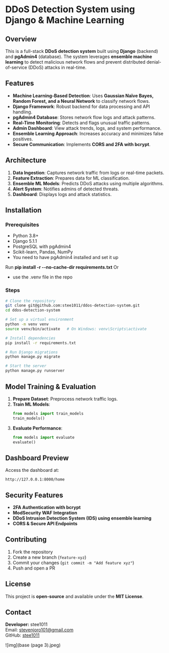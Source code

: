 # DDoS Detection System using Django & Machine Learning

## Overview
This is a full-stack **DDoS detection system** built using **Django** (backend) and **pgAdmin4** (database). The system leverages **ensemble machine learning** to detect malicious network flows and prevent distributed denial-of-service (DDoS) attacks in real-time.

## Features
- **Machine Learning-Based Detection**: Uses **Gaussian Naïve Bayes, Random Forest, and a Neural Network** to classify network flows.
- **Django Framework**: Robust backend for data processing and API handling.
- **pgAdmin4 Database**: Stores network flow logs and attack patterns.
- **Real-Time Monitoring**: Detects and flags unusual traffic patterns.
- **Admin Dashboard**: View attack trends, logs, and system performance.
- **Ensemble Learning Approach**: Increases accuracy and minimizes false positives.
- **Secure Communication**: Implements **CORS and 2FA with bcrypt**.

## Architecture
1. **Data Ingestion**: Captures network traffic from logs or real-time packets.
2. **Feature Extraction**: Prepares data for ML classification.
3. **Ensemble ML Models**: Predicts DDoS attacks using multiple algorithms.
4. **Alert System**: Notifies admins of detected threats.
5. **Dashboard**: Displays logs and attack statistics.

## Installation
### Prerequisites
- Python 3.8+
- Django 5.1.1
- PostgreSQL with pgAdmin4
- Scikit-learn, Pandas, NumPy
- You need to have pgAdmin4 installed and set it up

Run 
**pip install -r --no-cache-dir requirements.txt**
Or
- use the .venv file in the repo

### Steps
```bash
# Clone the repository
git clone git@github.com:stee1011/ddos-detection-system.git
cd ddos-detection-system

# Set up a virtual environment
python -m venv venv
source venv/bin/activate   # On Windows: venv\Scripts\activate

# Install dependencies
pip install -r requirements.txt

# Run Django migrations
python manage.py migrate

# Start the server
python manage.py runserver
```

## Model Training & Evaluation
1. **Prepare Dataset**: Preprocess network traffic logs.
2. **Train ML Models**:
   ```python
   from models import train_models
   train_models()
   ```
3. **Evaluate Performance**:
   ```python
   from models import evaluate
   evaluate()
   ```

## Dashboard Preview
Access the dashboard at:
```
http://127.0.0.1:8000/home
```

## Security Features
- **2FA Authentication with bcrypt**
- **ModSecurity WAF Integration**
- **DDoS Intrusion Detection System (IDS) using ensemble learning**
- **CORS & Secure API Endpoints**

## Contributing
1. Fork the repository
2. Create a new branch (`feature-xyz`)
3. Commit your changes (`git commit -m "Add feature xyz"`)
4. Push and open a PR

## License
This project is **open-source** and available under the **MIT License**.

## Contact
**Developer:** stee1011  
 Email: stevenjoro101@gmail.com  
 GitHub: [stee1011](https://github.com/stee1011)
 
 ![img](base (page 3).jpeg)

